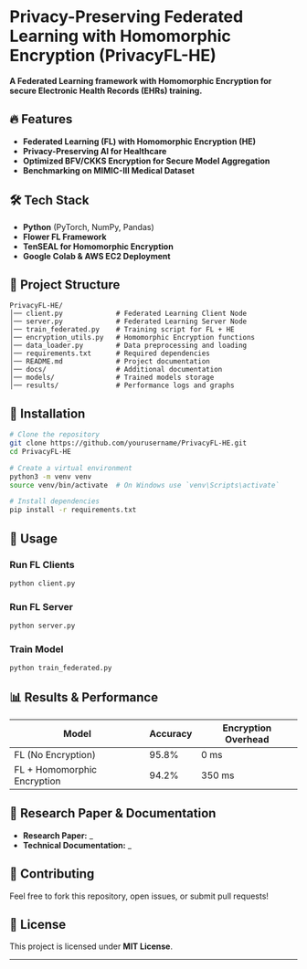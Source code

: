 # Privacy-Preserving Federated Learning with Homomorphic Encryption (PrivacyFL-HE)

**A Federated Learning framework with Homomorphic Encryption for secure Electronic Health Records (EHRs) training.** 

## 🔥 Features
- **Federated Learning (FL) with Homomorphic Encryption (HE)**
- **Privacy-Preserving AI for Healthcare**
- **Optimized BFV/CKKS Encryption for Secure Model Aggregation**
- **Benchmarking on MIMIC-III Medical Dataset**

## 🛠️ Tech Stack
- **Python** (PyTorch, NumPy, Pandas)
- **Flower FL Framework**
- **TenSEAL for Homomorphic Encryption**
- **Google Colab & AWS EC2 Deployment**

## 📂 Project Structure
```
PrivacyFL-HE/
│── client.py             # Federated Learning Client Node
│── server.py             # Federated Learning Server Node
│── train_federated.py    # Training script for FL + HE
│── encryption_utils.py   # Homomorphic Encryption functions
│── data_loader.py        # Data preprocessing and loading
│── requirements.txt      # Required dependencies
│── README.md             # Project documentation
│── docs/                 # Additional documentation
│── models/               # Trained models storage
│── results/              # Performance logs and graphs
```

## 📌 Installation
```bash
# Clone the repository
git clone https://github.com/yourusername/PrivacyFL-HE.git
cd PrivacyFL-HE

# Create a virtual environment
python3 -m venv venv
source venv/bin/activate  # On Windows use `venv\Scripts\activate`

# Install dependencies
pip install -r requirements.txt
```

## 🚀 Usage
### **Run FL Clients**
```bash
python client.py
```

### **Run FL Server**
```bash
python server.py
```

### **Train Model**
```bash
python train_federated.py
```

## 📊 Results & Performance
| Model | Accuracy | Encryption Overhead |
|--------|---------|------------------|
| FL (No Encryption) | 95.8% | 0 ms |
| FL + Homomorphic Encryption | 94.2% | 350 ms |

## 📖 Research Paper & Documentation
- **Research Paper:** _
- **Technical Documentation:** _

## 🤝 Contributing
Feel free to fork this repository, open issues, or submit pull requests! 

## 📜 License
This project is licensed under **MIT License**.

---


